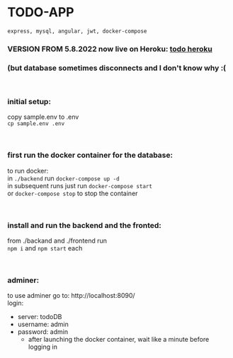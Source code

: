 # TODO-APP
    express, mysql, angular, jwt, docker-compose

### VERSION FROM 5.8.2022 now live on Heroku: [todo heroku](https://todo-app-szeke.herokuapp.com)
### (but database sometimes disconnects and I don't know why :(
  
  </br >


### initial setup:
copy sample.env to .env </br >
`cp sample.env .env` </br >

</br >

### first run the docker container for the database:
to run docker: </br >
in `./backend` run `docker-compose up -d` </br >
in subsequent runs just run `docker-compose start` </br >
or `docker-compose stop` to stop the container </br >

</br >

### install and run the backend and the fronted:
from ./backand and ./frontend run </br >
`npm i` and `npm start` each </br >

</br >

### adminer:
to use adminer go to: http://localhost:8090/ </br >
login: </br >
- server: todoDB
- username: admin
- password: admin
  - after launching the docker container, wait like a minute before logging in

